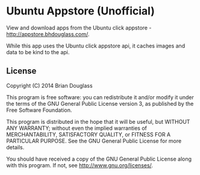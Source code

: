 # Ubuntu Appstore (Unofficial) #

View and download apps from the Ubuntu click appstore - <http://appstore.bhdouglass.com/>.

While this app uses the Ubuntu click appstore api, it caches images and data to be kind to the api.

## License ##

Copyright (C) 2014 Brian Douglass

This program is free software: you can redistribute it and/or modify it under the terms of the GNU General Public License version 3, as published 
by the Free Software Foundation.

This program is distributed in the hope that it will be useful, but WITHOUT ANY WARRANTY; without even the implied warranties of MERCHANTABILITY, SATISFACTORY QUALITY, or FITNESS FOR A PARTICULAR PURPOSE.  See the GNU General Public License for more details.

You should have received a copy of the GNU General Public License along with this program.  If not, see <http://www.gnu.org/licenses/>.
